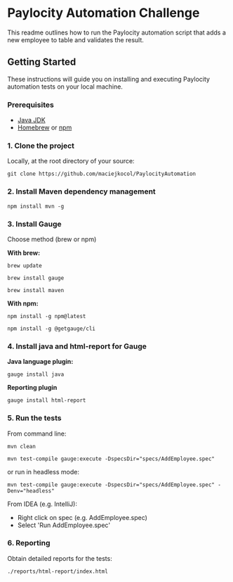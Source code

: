 # Paylocity Automation Challenge

This readme outlines how to run the Paylocity automation script that adds a new employee to table and validates the result.

## Getting Started

These instructions will guide you on installing and executing Paylocity automation tests on your local machine.

### Prerequisites

- [Java JDK](https://www.oracle.com/technetwork/java/javase/downloads/jdk8-downloads-2133151.html)
- [Homebrew](https://brew.sh) or [npm](https://nodejs.org/)

### 1. Clone the project

Locally, at the root directory of your source:

```
git clone https://github.com/maciejkocol/PaylocityAutomation
```
### 2. Install Maven dependency management

```
npm install mvn -g
```
### 3. Install Gauge

Choose method (brew or npm)

**With brew:**

```
brew update
```

```
brew install gauge
```

```
brew install maven
```

**With npm:**

```
npm install -g npm@latest
```

```
npm install -g @getgauge/cli
```
### 4. Install java and html-report for Gauge

**Java language plugin:**

```
gauge install java
```
**Reporting plugin**

```
gauge install html-report
```

### 5. Run the tests

From command line:

```
mvn clean
```

```
mvn test-compile gauge:execute -DspecsDir="specs/AddEmployee.spec"
```

 or run in headless mode:

```
mvn test-compile gauge:execute -DspecsDir="specs/AddEmployee.spec" -Denv="headless"
```

From IDEA (e.g. IntelliJ):

- Right click on spec (e.g. AddEmployee.spec)
- Select 'Run AddEmployee.spec'

### 6. Reporting

Obtain detailed reports for the tests:

```
./reports/html-report/index.html
```

